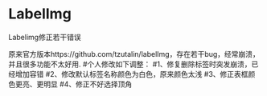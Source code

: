 # LabelImg
Labelimg修正若干错误

原来官方版本https://github.com/tzutalin/labelImg，存在若干bug，经常崩溃，并且很多功能不太好用.
#个人修改如下调整：
#1、修复删除标签时突发崩溃，已经增加容错
#2、修改默认标签名称颜色为白色，原来颜色太浅
#3、修正表框颜色更亮、更明显
#4、修正不好选择顶角
